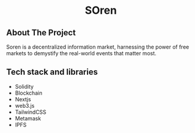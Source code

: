 <p align="center">
  <h1 align="center">SOren</h1>
</p>

## About The Project

Soren is a decentralized information market, harnessing the power of free markets to demystify the real-world events that matter most.

## Tech stack and libraries
 - Solidity
 - Blockchain
 - Nextjs
 - web3.js
 - TailwindCSS
 - Metamask
 - IPFS
